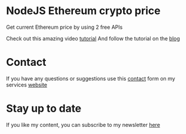 # NodeJS Ethereum crypto price
Get current Ethereum price by using 2 free APIs

Check out this amazing video [tutorial](https://youtu.be/XM3E5SG0w0g)
And follow the tutorial on the [blog](https://afivan.com/2024/08/30/use-nodejs-to-retrieve-current-ethereum-price/)

# Contact
If you have any questions or suggestions use this [contact](https://www.afiether.com/contact/) form on my services [website](https://www.afiether.com/)

# Stay up to date
If you like my content, you can subscribe to my newsletter [here](https://www.afiether.com/subscribe)
